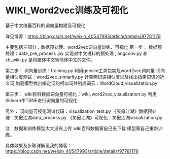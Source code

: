 # WIKI_Word2vec训练及可视化
基于中文维基百科的词向量构建及可视化

详见博客：https://blog.csdn.net/weixin_40547993/article/details/97781179

主要包括三部分：数据预处理、word2vec词向量训练、可视化
第一步：
    数据预处理：data_pre_process .py 实现对中文语料的预处理 ; angconv.py 和 zh_wiki.py 是将繁体中文转简体中文的文件。

第二步：
    词向量训练：training.py 利用gensim工具包实现word2vec词向量
    词向量相似度测试：word2vec_simiarity.py 计算两词语相似度以及找出指定词语的近义词
    加载模型找出指定词的相似词并制成词云：WordCloud_visualization.py

第三步：
    wiki百科数据词向量可视化：wiki_word2vec_visualization.py  利用Sklearn中TSNE进行词向量的可视化


另外：
    词向量可视化测试代码：visualization_test.py
    《笑傲江湖》数据预处理：笑傲江湖data_process.py
    《笑傲江湖》可视化：笑傲江湖visualization.py


注：数据和训练模型太大没有上传    wiki百科数据需自己去下载  模型需自己重新训练。


具体效果及步骤详解见我的博客：https://blog.csdn.net/weixin_40547993/article/details/97781179
